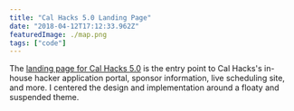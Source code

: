 ```yaml
---
title: "Cal Hacks 5.0 Landing Page"
date: "2018-04-12T17:12:33.962Z"
featuredImage: ./map.png
tags: ["code"]
---
```


The <a href="https://2018.calhacks.io" target="_blank" class="matcha">landing page for Cal Hacks 5.0</a>
is the entry point to Cal Hacks's in-house hacker application portal, sponsor information, live scheduling site, and more. I centered the design and implementation around a floaty and suspended theme.
